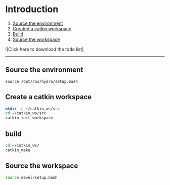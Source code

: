 Introduction
============

1. [Source the environment](#source-the-environment)
2. [Created a catkin workspace](#create-a-catkin-workspace)
3. [Build](#build)
4. [Source the workspace](#source-the-workspace)

![Click here to download the todo list]

----


Source the environment
----------------------

`source /opt/ros/hydro/setup.bash`

Create a catkin workspace 
-------------------------

```bash
mkdir -p ~/catkin_ws/src
cd ~/catkin_ws/src
catkin_init_workspace
```


build
------

```bash
cd ~/catkin_ws/
catkin_make
```

Source the workspace
--------------------


```bash
source devel/setup.bash
```
